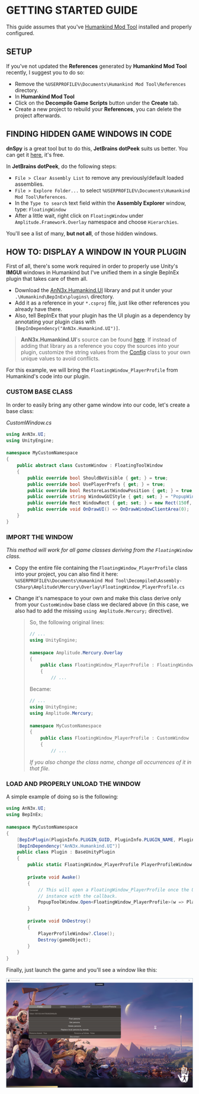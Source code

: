 # GETTING STARTED GUIDE

This guide assumes that you've [Humankind Mod Tool](https://gc2021.com/showthread.php?tid=3) installed and properly configured.

## SETUP

If you've not updated the **References** generated by **Humankind Mod Tool** recently, I suggest you to do so:

* Remove the `%USERPROFILE%\Documents\Humankind Mod Tool\References` directory.
* In **Humankind Mod Tool**
* Click on the **Decompile Game Scripts** button under the **Create** tab.
* Create a new project to rebuild your **References**, you can delete the project afterwards.

## FINDING HIDDEN GAME WINDOWS IN CODE

**dnSpy** is a great tool but to do this, **JetBrains dotPeek** suits us better. You can get it [here](https://www.jetbrains.com/decompiler/), it's free.

In **JetBrains dotPeek**, do the following steps:

* `File > Clear Assembly List` to remove any previously/default loaded assemblies.
* `File > Explore Folder...` to select `%USERPROFILE%\Documents\Humankind Mod Tool\References`.
* In the `Type to search` text field within the **Assembly Explorer** window, type:
  `FloatingWindow`
* After a little wait, right click on `FloatingWindow` under `Amplitude.Framework.Overlay` namespace and choose `Hierarchies`.

You'll see a list of many, **but not all**, of those hidden windows.

## HOW TO: DISPLAY A WINDOW IN YOUR PLUGIN

First of all, there's some work required in order to properly use Unity's **IMGUI** windows in Humankind but I've unified them in a single BepInEx plugin that takes care of them all.

* Download the [AnN3x.Humankind.UI](https://github.com/Theadd/HumankindHacks/tree/main/lib/AnN3x.Humankind.UI) library and put it under your `.\Humankind\BepInEx\plugins\` directory.
* Add it as a reference in your `*.csproj` file, just like other references you already have there.
* Also, tell BepInEx that your plugin has the UI plugin as a dependency by annotating your plugin class with `[BepInDependency("AnN3x.Humankind.UI")]`.

> **AnN3x.Humankind.UI**'s source can be found [here](https://github.com/Theadd/HumankindHacks/tree/main/src/UI). If instead of adding that library as a reference you copy the sources into your plugin, customize the string values from the [Config](https://github.com/Theadd/HumankindHacks/blob/main/src/UI/Core/Config.cs) class to your own unique values to avoid conflicts.

For this example, we will bring the `FloatingWindow_PlayerProfile` from Humankind's code into our plugin.

### CUSTOM BASE CLASS

In order to easily bring any other game window into our code, let's create a base class:

*CustomWindow.cs*
```csharp
using AnN3x.UI;
using UnityEngine;

namespace MyCustomNamespace
{
    public abstract class CustomWindow : FloatingToolWindow
    {
        public override bool ShouldBeVisible { get; } = true;
        public override bool UsePlayerPrefs { get; } = true;
        public override bool RestoreLastWindowPosition { get; } = true;
        public override string WindowGUIStyle { get; set; } = "PopupWindow";
        public override Rect WindowRect { get; set; } = new Rect(150f, 150f, 640f, 500f);
        public override void OnDrawUI() => OnDrawWindowClientArea(0);
    }
}
```

### IMPORT THE WINDOW

*This method will work for all game classes deriving from the `FloatingWindow` class.*

* Copy the entire file containing the `FloatingWindow_PlayerProfile` class into your project, you can also find it here:
  `%USERPROFILE%\Documents\Humankind Mod Tool\Decompiled\Assembly-CSharp\Amplitude\Mercury\Overlay\FloatingWindow_PlayerProfile.cs`
* Change it's namespace to your own and make this class derive only from your `CustomWindow` base class we declared above (in this case, we also had to add the missing `using Amplitude.Mercury;` directive).
    <blockquote>So, the following original lines:

    ```csharp
    // ...
    using UnityEngine;

    namespace Amplitude.Mercury.Overlay
    {
        public class FloatingWindow_PlayerProfile : FloatingWindow, IPopupWindowWithAdjustableWindowHeight
        {
            // ...
    ```
  Became:
    ```csharp
    // ...
    using UnityEngine;
    using Amplitude.Mercury;

    namespace MyCustomNamespace
    {
        public class FloatingWindow_PlayerProfile : CustomWindow
        {
            // ...
    ```

  *If you also change the class name, change all occurrences of it in that file.*
    </blockquote>

### LOAD AND PROPERLY UNLOAD THE WINDOW

A simple example of doing so is the following:

```csharp
using AnN3x.UI;
using BepInEx;

namespace MyCustomNamespace
{
    [BepInPlugin(PluginInfo.PLUGIN_GUID, PluginInfo.PLUGIN_NAME, PluginInfo.PLUGIN_VERSION)]
    [BepInDependency("AnN3x.Humankind.UI")]
    public class Plugin : BaseUnityPlugin
    {
        public static FloatingWindow_PlayerProfile PlayerProfileWindow { get; set; }

        private void Awake()
        {
            // This will open a FloatingWindow_PlayerProfile once the UI is ready, retrieving the window
            // instance with the callback.
            PopupToolWindow.Open<FloatingWindow_PlayerProfile>(w => PlayerProfileWindow = w);
        }

        private void OnDestroy()
        {
            PlayerProfileWindow?.Close();
            Destroy(gameObject);
        }
    }
}
```

Finally, just launch the game and you'll see a window like this:

![PlayerProfileWindow](https://raw.githubusercontent.com/Theadd/HumankindHacks/main/img/PlayerProfileWindow.png)
